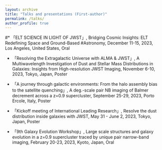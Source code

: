 ```yaml
---
layout: archive
title: "Talks and presentations (First-author)"
permalink: /talks/
author_profile: true
---
```

#* 「ELT SCIENCE IN LIGHT OF JWST」, Bridging Cosmic Insights: ELT Redefining Space and Ground-Based #Astronomy, December 11-15, 2023, Los Angeles, United States, Oral

* 「Resolving the Extragalactic Universe with ALMA & JWST」, A Multiwavelength Investigation of Dust and Stellar Mass Distributions in Galaxies: Insights from High-resolution JWST Imaging, November 6-10, 2023, Tokyo, Japan, Poster

* 「A journey through galactic environments: From the halo assembly bias to the satellite quenching」, A deg.-scale pair NB imaging of Balmer decrement across a z=0.9 supercluster, September 25-29, 2023, Porto Ercole, Italy, Poster
  
* 「Kickoff meeting of International Leading Research」, Resolve the dust distribution inside galaxies with JWST, May 31 - June 2, 2023, Tokyo, Japan, Poster

* 「9th Galaxy Evolution Workshop」, Large scale structures and galaxy evolution in a z=0.9 supercluster traced by unique pair narrow-band imaging, February 20-23, 2023, Kyoto, Japan, Oral
